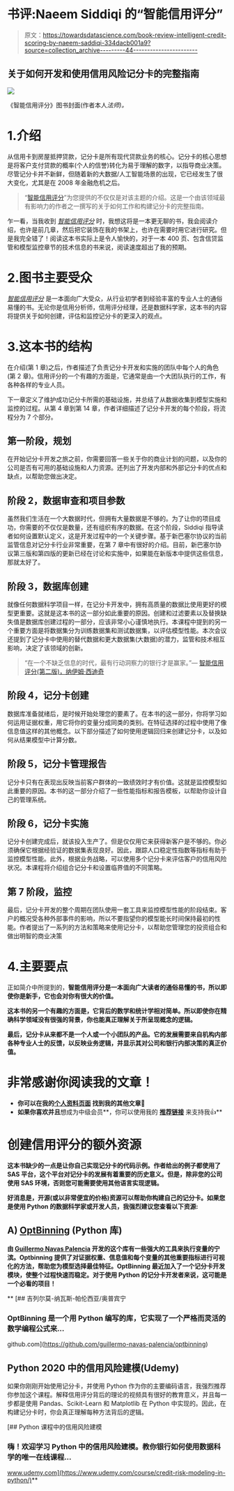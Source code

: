# 书评:Naeem Siddiqi 的“智能信用评分”

> 原文：<https://towardsdatascience.com/book-review-intelligent-credit-scoring-by-naeem-saddiqi-334dacb001a9?source=collection_archive---------44----------------------->

## 关于如何开发和使用信用风险记分卡的完整指南

![](img/6b4c81d0ea9a8371311c171e5867deaa.png)

《智能信用评分》图书封面(作者本人*法师)。*

# 1.介绍

从信用卡到房屋抵押贷款，记分卡是所有现代贷款业务的核心。记分卡的核心思想是将客户支付贷款的概率(个人的信誉)转化为易于理解的数字，以指导商业决策。尽管记分卡并不新鲜，但随着新的大数据/人工智能场景的出现，它已经发生了很大变化，尤其是在 2008 年金融危机之后。

> “[智能信用评分](https://amzn.to/2zj1rFF)”为您提供的不仅仅是对该主题的介绍。这是一个由该领域最有影响力的作者之一撰写的关于如何工作和构建记分卡的完整指南。

乍一看，当我收到 [*智能信用评分*](https://amzn.to/2zj1rFF) 时，我想这将是一本更无聊的书，我会阅读介绍，也许是前几章，然后把它装饰在我的书架上，也许在需要时用它进行研究。但是我完全错了！阅读这本书实际上是令人愉快的，对于一本 400 页、包含信贷监管和模型监控章节的技术信息的书来说，阅读速度超出了我的预期。

# 2.图书主要受众

[*智能信用评分*](https://amzn.to/2zj1rFF) 是一本面向广大受众，从行业初学者到经验丰富的专业人士的通俗易懂的书。无论你是信用分析师，信用评分经理，还是数据科学家，这本书的内容将提供关于如何创建，评估和监控记分卡的更深入的观点。

# 3.这本书的结构

在介绍(第 1 章)之后，作者描述了负责记分卡开发和实施的团队中每个人的角色(第 2 章)。信用评分的一个有趣的方面是，它通常是由一个大团队执行的工作，有各种各样的专业人员。

下一章定义了维护成功记分卡所需的基础设施，并总结了从数据收集到模型实施和监控的过程。从第 4 章到第 14 章，作者详细描述了记分卡开发的每个阶段，将流程分为 7 个部分。

## 第一阶段，规划

在开始记分卡开发之旅之前，你需要回答一些关于你的商业计划的问题，以及你的公司是否有可用的基础设施和人力资源。还列出了开发内部和外部记分卡的优点和缺点，以帮助您做出决定。

## 阶段 2，数据审查和项目参数

虽然我们生活在一个大数据时代，但拥有大量数据是不够的。为了让你的项目成功，你需要的不仅仅是数量，还有组织有序的数据。在这个阶段，Siddiqi 指导读者如何设置默认定义，这是开发过程中的一个关键步骤。基于新巴塞尔协议的当前监管信息对记分卡行业非常重要，在第 7 章中有很好的介绍。目前，新巴塞尔协议第三版和第四版的更新已经在讨论和实施中，如果能在新版本中提供这些信息，那就太好了。

## 阶段 3，数据库创建

就像任何数据科学项目一样，在记分卡开发中，拥有高质量的数据比使用更好的模型更重要。这就是这本书的这一部分如此重要的原因。创建和过滤要素以及替换缺失值是数据库创建过程的一部分，应该非常小心谨慎地执行。本课程中提到的另一个重要方面是将数据集分为训练数据集和测试数据集，以评估模型性能。本次会议还提到了记分卡中使用的替代数据和更大数据集(大数据)的潜力，监管和技术相互影响，决定了该领域的创新。

> “在一个不缺乏信息的时代，最有行动洞察力的银行才是赢家。”— [智能信用评分(第二版)，纳伊姆·西迪奇](https://amzn.to/2zj1rFF)

## 阶段 4，记分卡创建

数据库准备就绪后，是时候开始处理您的要素了。在本书的这一部分，你将学习如何运用证据权重，用它将你的变量分成同类的类别。在特征选择的过程中使用了像信息值这样的其他概念。以下部分描述了如何使用逻辑回归来创建记分卡，以及如何从结果模型中计算分数。

## 阶段 5，记分卡管理报告

记分卡只有在表现出反映当前客户群体的一致绩效时才有价值。这就是监控模型如此重要的原因。本书的这一部分介绍了一些性能指标和报告模板，以帮助你设计自己的管理系统。

## 阶段 6，记分卡实施

记分卡创建完成后，就该投入生产了。但是仅仅用它来获得新客户是不够的。你必须确保它根据经验证的数据集表现良好。因此，跟踪人口稳定性指数等指标有助于监控模型性能。此外，根据业务战略，可以使用多个记分卡来评估客户的信用风险状况。本课程将介绍组合记分卡和设置临界值的不同策略。

## 第 7 阶段，监控

最后，记分卡开发的整个周期在团队使用一套工具来监控模型性能的阶段结束。客户的概况受各种外部事件的影响，所以不要指望你的模型能长时间保持最初的性能。作者提出了一系列的方法和策略来使用记分卡，以帮助您管理您的投资组合和做出明智的商业决策

# 4.主要要点

正如简介中所提到的，[](https://amzn.to/2zj1rFF)**智能信用评分是一本面向广大读者的通俗易懂的书，所以即使你是新手，它也会对你有很大的价值。**

**这本书的另一个有趣的方面是，它背后的数学和统计学相对简单。所以即使你在精确科学领域没有很强的背景，你也能真正理解关于所呈现概念的逻辑。**

**最后，记分卡从来都不是一个人或一个小团队的产品。它的发展需要来自机构内部各种专业人士的反馈，以反映业务逻辑，并显示其对公司和银行内部决策的真正价值。**

# **非常感谢你阅读我的文章！**

*   **你可以在我的[个人资料页面](https://medium.com/@gabrielsgoncalves) **找到我的其他文章🔬****
*   **如果你喜欢并且**想成为中级会员**，你可以使用我的 [**推荐链接**](https://medium.com/@gabrielsgoncalves/membership) 来支持我👍**

# **创建信用评分的额外资源**

**这本书缺少的一点是让你自己实现记分卡的代码示例。作者给出的例子都使用了 SAS 平台，这个平台对记分卡的发展有着重要的历史意义。但是，除非您的公司使用 SAS 环境，否则您可能需要使用其他语言实现逻辑。**

**好消息是，开源(或以非常便宜的价格)资源可以帮助你构建自己的记分卡。如果您是使用 Python 的数据科学家或开发人员，我强烈建议您查看以下资源:**

## **A) [OptBinning](https://github.com/guillermo-navas-palencia/optbinning) (Python 库)**

**由 [Guillermo Navas Palencia](https://github.com/guillermo-navas-palencia) 开发的这个库有一些强大的工具来执行变量的宁滨。Optbinning 提供了对证据权重、信息值和每个变量的其他重要指标进行可视化的方法，帮助您为模型选择最佳特征。OptBinning 最近加入了一个记分卡开发模块，使整个过程快速而稳定。**对于使用 Python 的记分卡开发者来说，这可能是一个必看的项目！****

**[](https://github.com/guillermo-navas-palencia/optbinning) [## 吉列尔莫-纳瓦斯-帕伦西亚/奥普宾宁

### OptBinning 是一个用 Python 编写的库，它实现了一个严格而灵活的数学编程公式来…

github.com](https://github.com/guillermo-navas-palencia/optbinning) 

## Python 2020 中的信用风险建模(Udemy)

如果你刚刚开始使用记分卡，并使用 Python 作为你的主要编码语言，我强烈推荐你参加这个课程。解释信用评分背后的理论的视频具有很好的教育意义，并且每一步都是使用 Pandas、Scikit-Learn 和 Matplotlib 在 Python 中实现的。因此，在构建记分卡时，你会真正理解每种方法背后的逻辑。

[](https://www.udemy.com/course/credit-risk-modeling-in-python/) [## Python 课程中的信用风险建模

### 嗨！欢迎学习 Python 中的信用风险建模。教你银行如何使用数据科学的唯一在线课程…

www.udemy.com](https://www.udemy.com/course/credit-risk-modeling-in-python/)**